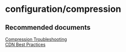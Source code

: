 <properties
	pageTitle="configuration/compression"
	description="configuration/compression"
	service="microsoft.cdn"
	resource="profiles"
	authors="aashu"
	displayOrder=""
	selfHelpType="generic"
	supportTopicIds="32302786"
	productPesIds="15528"
	cloudEnvironments="public"
	articleId="1c3a24b9-bfea-4bbf-bc81-a560453a369e"
/>

# configuration/compression


## **Recommended documents**
[Compression Troubleshooting](https://azure.microsoft.com/documentation/articles/cdn-troubleshoot-compression/)<br>
[CDN Best Practices](https://azure.microsoft.com/documentation/articles/best-practices-cdn/)
